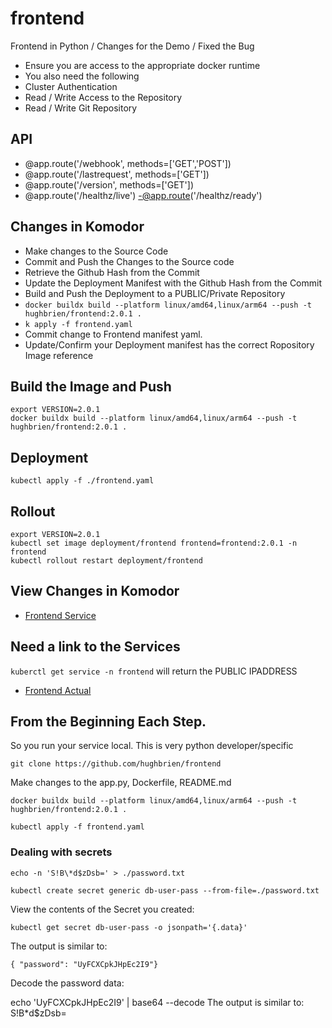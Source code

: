 # frontend
Frontend in Python / Changes for the Demo / Fixed the Bug

- Ensure you are access to the appropriate docker runtime
- You also need the following
- Cluster Authentication
- Read / Write Access to the  Repository
- Read / Write Git Repository 


## API
- @app.route('/webhook',  methods=['GET','POST'])
- @app.route('/lastrequest',  methods=['GET'])
- @app.route('/version',  methods=['GET'])
- @app.route('/healthz/live')
-@app.route('/healthz/ready')


## Changes in Komodor 

- Make changes to the Source Code 
- Commit and Push the Changes to the Source code
- Retrieve the Github Hash from the Commit
- Update the Deployment Manifest with the Github Hash from the Commit
- Build and Push the Deployment to a PUBLIC/Private Repository 
- ```docker buildx build --platform linux/amd64,linux/arm64 --push -t hughbrien/frontend:2.0.1 .```
- ``` k apply -f frontend.yaml         ```
- Commit change to Frontend manifest yaml.
- Update/Confirm  your Deployment manifest has the correct Ropository Image reference


## Build the Image and Push 
```
export VERSION=2.0.1
docker buildx build --platform linux/amd64,linux/arm64 --push -t hughbrien/frontend:2.0.1 .
```

## Deployment
```
kubectl apply -f ./frontend.yaml

```



## Rollout 
```
export VERSION=2.0.1
kubectl set image deployment/frontend frontend=frontend:2.0.1 -n frontend
kubectl rollout restart deployment/frontend 
```

## View Changes in Komodor 
- [Frontend Service](https://app.komodor.com/services/demo.google-se-cluster-frontend.frontend)

## Need a link to the Services 

```kuberctl get service -n frontend``` will return the PUBLIC IPADDRESS 

- [Frontend Actual](http://34.173.139.195:5000/)


## From the Beginning Each Step. 
So you run your service local. This is very python developer/specific 

```git clone https://github.com/hughbrien/frontend ```

Make changes to the app.py, Dockerfile, README.md 

```docker buildx build --platform linux/amd64,linux/arm64 --push -t hughbrien/frontend:2.0.1 .```

```kubectl apply -f frontend.yaml```

### Dealing with secrets 

```
echo -n 'S!B\*d$zDsb=' > ./password.txt

kubectl create secret generic db-user-pass --from-file=./password.txt
```

View the contents of the Secret you created:
```
kubectl get secret db-user-pass -o jsonpath='{.data}'
```
The output is similar to:
```
{ "password": "UyFCXCpkJHpEc2I9"}
```
Decode the password data:

echo 'UyFCXCpkJHpEc2I9' | base64 --decode
The output is similar to:
S!B\*d$zDsb=